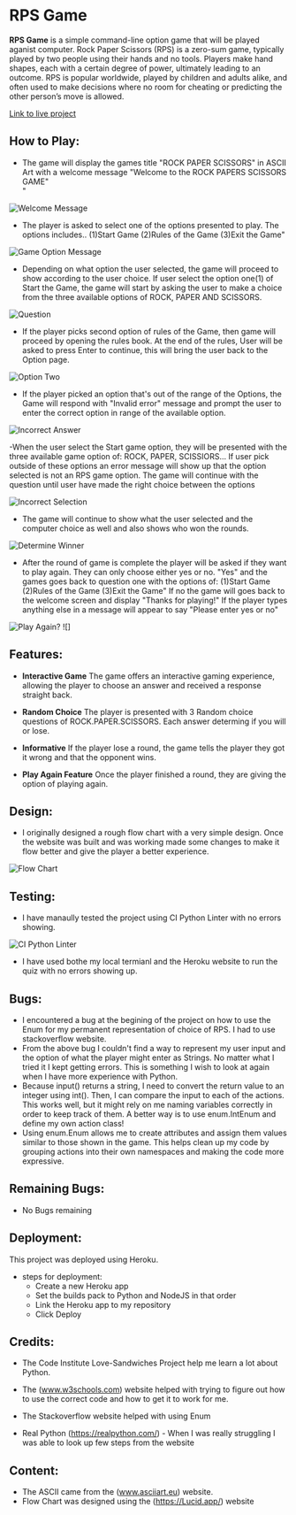 # **RPS Game**

**RPS Game** is a simple command-line option game that will be played aganist computer. Rock Paper Scissors (RPS) is a zero-sum game, typically played by two people using their hands and no tools. Players make hand shapes, each with a certain degree of power, ultimately leading to an outcome. RPS is popular worldwide, played by children and adults alike, and often used to make decisions where no room for cheating or predicting the other person’s move is allowed. 

[Link to live project](https://rock-paper-34a789df3127.herokuapp.com/)

## How to Play:

- The game will display the games title "ROCK PAPER SCISSORS" in ASCII Art with a welcome message "Welcome to the ROCK PAPERS SCISSORS GAME"                                                           
                                                                                                                                            "

![Welcome Message](assets/screenshots/homepaage.png)

- The player is asked to select one of the options presented to play. The options includes.. 
(1)Start Game 
(2)Rules of the Game
(3)Exit the Game"

![Game Option Message](assets/screenshots/options.png)

- Depending on what option the user selected, the game will proceed to show according to the user choice. If user select the option one(1) of Start the Game, the game will start by asking the user to make a choice from the three available options of ROCK, PAPER AND SCISSORS.

![Question](assets/screenshots/start_game_option.png)

- If the player picks second option of rules of the Game, then game will proceed by opening the rules book. At the end of the rules, User will be asked to press Enter to continue, this will bring the user back to the Option page. 

![Option Two](assets/screenshots/rules.png)

- If the player picked an option that's out of the range of the Options, the Game will respond with "Invalid error" message and prompt the user to enter the correct option in range of the available option.

![Incorrect Answer](assets/screenshots/invalid_option.png) 

-When the user select the Start game option, they will be presented with the three available game option of: ROCK, PAPER, SCISSIORS... If user pick outside of these options an error message will show up that the option selected is not an RPS game option. The game will continue with the question until user have made the right choice between the options

![Incorrect Selection](assets/screenshots/invalid_rps_game.png)

- The game will continue to show what the user selected and the computer choice as well and also shows who won the rounds. 

![Determine Winner ](assets/screenshots/determine_winner.png)

- After the round of game is complete the player will be asked if they want to play again. They can only choose either yes or no. "Yes" and the games goes back to question one with the options of:
(1)Start Game 
(2)Rules of the Game
(3)Exit the Game"
If no the game will goes back to the welcome screen and display "Thanks for playing!" If the player types anything else in a message will appear to say "Please enter yes or no"

![Play Again?](assets/screenshots/play_again.png)
![]

## Features:

- **Interactive Game** The game offers an interactive gaming experience, allowing the player to choose an answer and received a response straight back. 

- **Random Choice** The player is presented with 3 Random choice questions of ROCK.PAPER.SCISSORS. Each answer determing if you will or lose. 

- **Informative** If the player lose a round, the game tells the player they got it wrong and that the opponent wins. 

- **Play Again Feature** Once the player finished a round, they are giving the option of playing again. 

## Design:

- I originally designed a rough flow chart with a very simple design. Once the website was built and was working made some changes to make it flow better and give the player a better experience. 

![Flow Chart](assets/screenshots/flowchart.png)

## Testing:

- I have manaully tested the project using CI Python Linter with no errors showing. 

![CI Python Linter](assets/screenshots/ci_linter.png)

- I have used bothe my local termianl and the Heroku website to run the quiz with no errors showing up. 

## Bugs:

- I encountered a bug at the begining of the project on how to use the Enum for my permanent representation of choice of RPS. I had to use stackoverflow website.
- From the above bug I couldn't find a way to represent my user input and the option of what the player might enter as Strings. No matter what  I tried it I kept getting errors. This is something I wish to look at again when I have more experience with Python.
- Because input() returns a string, I need to convert the return value to an integer using int(). Then, I can compare the input to each of the actions. This works well, but it might rely on me naming variables correctly in order to keep track of them. A better way is to use enum.IntEnum and define my own action class!
- Using enum.Enum allows me to create attributes and assign them values similar to those shown in the game. This helps clean up my code by grouping actions into their own namespaces and making the code more expressive.

## Remaining Bugs:

- No Bugs remaining 

## Deployment:

This project was deployed using Heroku. 
- steps for deployment:
    - Create a new Heroku app
    - Set the builds pack to Python and NodeJS in that order
    - Link the Heroku app to my repository
    - Click Deploy

## Credits:

- The Code Institute Love-Sandwiches Project help me learn a lot about Python. 

- The (www.w3schools.com) website helped with trying to figure out how to use the correct code and how to get it to work for me.
- The Stackoverflow website helped with using Enum

- Real Python (https://realpython.com/) - When I was really struggling I was able to  look up few steps from the website 

## Content:

- The ASCII came from the (www.asciiart.eu) website. 
- Flow Chart was designed using the (https://Lucid.app/) website

